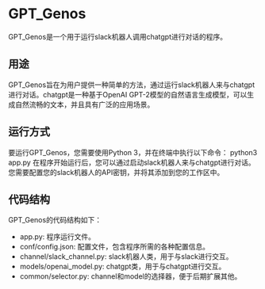 # GPT_Genos
GPT_Genos是一个用于运行slack机器人调用chatgpt进行对话的程序。
## 用途
GPT_Genos旨在为用户提供一种简单的方法，通过运行slack机器人来与chatgpt进行对话。chatgpt是一种基于OpenAI GPT-2模型的自然语言生成模型，可以生成自然流畅的文本，并且具有广泛的应用场景。
## 运行方式
要运行GPT_Genos，您需要使用Python 3，并在终端中执行以下命令：
python3 app.py
在程序开始运行后，您可以通过启动slack机器人来与chatgpt进行对话。您需要配置您的slack机器人的API密钥，并将其添加到您的工作区中。
## 代码结构
GPT_Genos的代码结构如下：
- app.py: 程序运行文件。
- conf/config.json: 配置文件，包含程序所需的各种配置信息。
- channel/slack_channel.py: slack机器人类，用于与slack进行交互。
- models/openai_model.py: chatgpt类，用于与chatgpt进行交互。
- common/selector.py: channel和model的选择器，便于后期扩展其他。

